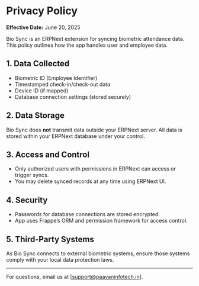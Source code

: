 # Privacy Policy

**Effective Date:** June 20, 2025

Bio Sync is an ERPNext extension for syncing biometric attendance data. This policy outlines how the app handles user and employee data.

## 1. Data Collected

- Biometric ID (Employee Identifier)
- Timestamped check-in/check-out data
- Device ID (if mapped)
- Database connection settings (stored securely)

## 2. Data Storage

Bio Sync does **not** transmit data outside your ERPNext server. All data is stored within your ERPNext database under your control.

## 3. Access and Control

- Only authorized users with permissions in ERPNext can access or trigger syncs.
- You may delete synced records at any time using ERPNext UI.

## 4. Security

- Passwords for database connections are stored encrypted.
- App uses Frappe’s ORM and permission framework for access control.

## 5. Third-Party Systems

As Bio Sync connects to external biometric systems, ensure those systems comply with your local data protection laws.

---

For questions, email us at [support@paavaninfotech.in].
